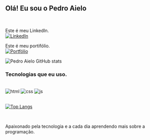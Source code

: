 
## Olá! Eu sou o Pedro Aielo
<br>

Este é meu LinkedIn. <br>
[![LinkedIn](https://img.shields.io/badge/LinkedIn-0077B5?style=for-the-badge&logo=linkedin&logoColor=white)](https://www.linkedin.com/in/pedro-aielo/)
<br>

Este é meu portifólio. <br>
[![Portfólio](https://img.shields.io/badge/website-000000?style=for-the-badge&logo=About.me&logoColor=white)](https://pedro-aielo-portfolio.netlify.app/)

![Pedro Aielo GitHub stats](https://github-readme-stats.vercel.app/api?username=Pedro-Aielo&show_icons=true&theme=radical)

### Tecnologias que eu uso.

<div style="display: inline_block"><br/>
  <img align="center" alt="html" src="https://img.shields.io/badge/HTML5-E34F26?style=for-the-badge&logo=html5&logoColor=white" />
  <img align="center" alt="css" src="https://img.shields.io/badge/CSS3-1572B6?style=for-the-badge&logo=css3&logoColor=white" />
  <img align="center" alt="js" src="https://img.shields.io/badge/JavaScript-F7DF1E?style=for-the-badge&logo=javascript&logoColor=black" />
  
</div><br/>

[![Top Langs](https://github-readme-stats.vercel.app/api/top-langs/?username=Pedro-Aielo&layout=compact)](https://github.com/Pedro-Aielo/github-readme-stats)

<br/>

Apaixonado pela tecnologia e a cada dia aprendendo mais sobre a programação.
